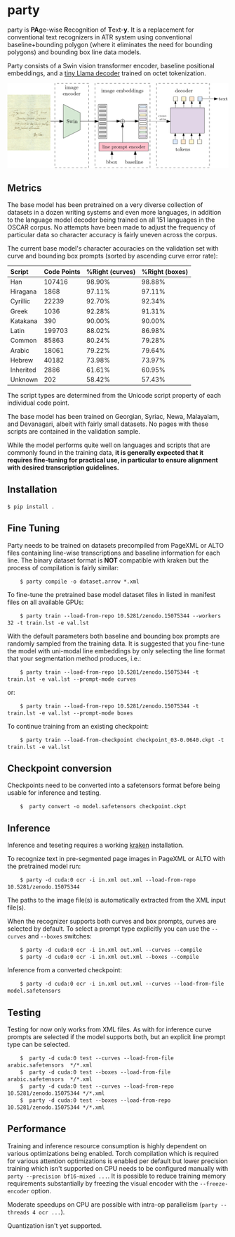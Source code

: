 # party

party is **PA**ge-wise **R**ecognition of **T**ext-**y**. It is a replacement for conventional text recognizers in ATR system using conventional baseline+bounding polygon (where it eliminates the need for bounding polygons) and bounding box line data models. 

Party consists of a Swin vision transformer encoder, baseline positional embeddings, and a [tiny Llama decoder](https://github.com/mittagessen/bytellama) trained on octet tokenization.

![party model functional block diagram](/images/party_diag.png)

## Metrics

The base model has been pretrained on a very diverse collection of datasets in a dozen writing systems and even more languages, in addition to the language model decoder being trained on all 151 languages in the OSCAR corpus. No attempts have been made to adjust the frequency of particular data so character accuracy is fairly uneven across the corpus. 

The current base model's character accuracies on the validation set with curve and bounding box prompts (sorted by ascending curve error rate):

| Script    | Code Points | %Right (curves) | %Right (boxes) |
| :-------- | :---------- | :-------------- | :------------- |
| Han       | 107416      | 98.90%          | 98.88%         |  
| Hiragana  | 1868        | 97.11%          | 97.11%         |
| Cyrillic  | 22239       | 92.70%          | 92.34%         |
| Greek     | 1036        | 92.28%          | 91.31%         |
| Katakana  | 390         | 90.00%          | 90.00%         |
| Latin     | 199703      | 88.02%          | 86.98%         |
| Common    | 85863       | 80.24%          | 79.28%         |
| Arabic    | 18061       | 79.22%          | 79.64%         |
| Hebrew    | 40182       | 73.98%          | 73.97%         |
| Inherited | 2886        | 61.61%          | 60.95%         |
| Unknown   | 202         | 58.42%          | 57.43%         |

The script types are determined from the Unicode script property of each individual code point.

The base model has been trained on Georgian, Syriac, Newa, Malayalam, and Devanagari, albeit with fairly small datasets. No pages with these scripts are contained in the validation sample.

While the model performs quite well on languages and scripts that are commonly found in the training data, **it is generally expected that it requires fine-tuning for practical use, in particular to ensure alignment with desired transcription guidelines.**

## Installation

    $ pip install .

## Fine Tuning

Party needs to be trained on datasets precompiled from PageXML or ALTO files containing line-wise transcriptions and baseline information for each line. The binary dataset format is **NOT** compatible with kraken but the process of compilation is fairly similar:

        $ party compile -o dataset.arrow *.xml

To fine-tune the pretrained base model dataset files in listed in manifest files on all available GPUs:

        $ party train --load-from-repo 10.5281/zenodo.15075344 --workers 32 -t train.lst -e val.lst

With the default parameters both baseline and bounding box prompts are randomly sampled from the training data. It is suggested that you fine-tune the model with uni-modal line embeddings by only selecting the line format that your segmentation method produces, i.e.:

        $ party train --load-from-repo 10.5281/zenodo.15075344 -t train.lst -e val.lst --prompt-mode curves

or:

        $ party train --load-from-repo 10.5281/zenodo.15075344 -t train.lst -e val.lst --prompt-mode boxes

To continue training from an existing checkpoint:

        $ party train --load-from-checkpoint checkpoint_03-0.0640.ckpt -t train.lst -e val.lst


## Checkpoint conversion

Checkpoints need to be converted into a safetensors format before being usable for inference and testing.

        $  party convert -o model.safetensors checkpoint.ckpt

## Inference

Inference and teseting requires a working [kraken](https://kraken.re) installation.

To recognize text in pre-segmented page images in PageXML or ALTO with the pretrained model run:

        $ party -d cuda:0 ocr -i in.xml out.xml --load-from-repo 10.5281/zenodo.15075344

The paths to the image file(s) is automatically extracted from the XML input file(s).

When the recognizer supports both curves and box prompts, curves are selected by default. To select a prompt type explicitly you can use the `--curves` and `--boxes` switches:

        $ party -d cuda:0 ocr -i in.xml out.xml --curves --compile
        $ party -d cuda:0 ocr -i in.xml out.xml --boxes --compile

Inference from a converted checkpoint:

        $ party -d cuda:0 ocr -i in.xml out.xml --curves --load-from-file model.safetensors

## Testing

Testing for now only works from XML files. As with for inference curve prompts are selected if the model supports both, but an explicit line prompt type can be selected.

        $  party -d cuda:0 test --curves --load-from-file arabic.safetensors  */*.xml
        $  party -d cuda:0 test --boxes --load-from-file arabic.safetensors  */*.xml
        $  party -d cuda:0 test --curves --load-from-repo 10.5281/zenodo.15075344 */*.xml
        $  party -d cuda:0 test --boxes --load-from-repo 10.5281/zenodo.15075344 */*.xml

## Performance

Training and inference resource consumption is highly dependent on various optimizations being enabled. Torch compilation which is required for various attention optimizations is enabled per default but lower precision training which isn't supported on CPU needs to be configured manually with `party --precision bf16-mixed ...`. It is possible to reduce training memory requirements substantially by freezing the visual encoder with the `--freeze-encoder` option.

Moderate speedups on CPU are possible with intra-op parallelism (`party --threads 4 ocr ...`).

Quantization isn't yet supported.

